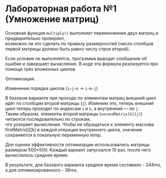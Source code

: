 # Лабораторная работа №1 (Умножение матриц)

Основная функция `multiply()` выполняет перемножение двух матриц и предварительно проверяет,  
возможно ли это сделать по правилу размерностей (число столбцов первой матрицы должно быть равно числу строк второй).

Если условие не выполняется, программа выводит сообщение об ошибке и завершает вычисление.
В коде эта формула реализуется при помощи трёх вложенных циклов.

Оптимизация.

Изменение порядка циклов (`i–j–k` → `i–k–j`)

В базовом варианте при проходе по элементам матриц внешний цикл идёт по столбцам второй матрицы (`j`).
Изменим это, теперь внешний цикл теперь проходит по индексам `i` и `k`, а внутренний — по `j`.  
Таким образом, элементы второй матрицы (`secondMatrix[k][j]`) читаются последовательно по строкам,  
что ускоряет вычисления. Чтобы не обращаться к элементу массива firstMatrix[i][k] в каждой итерации внутреннего цикла,
значение сохраняется в локальную переменную temp.

Для оценки эффективности оптимизации использовались матрицы размером 500×500.
Каждый вариант запускался 10 раз, после чего вычислялось среднее время.

В результате, для базового варианта среднее время составило - 244ms, а для оптимизированного - 36ms.